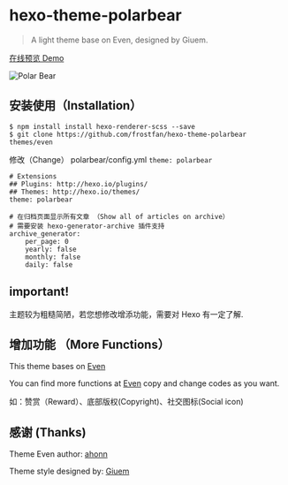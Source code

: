 # hexo-theme-polarbear

> A light theme base on Even, designed by Giuem.

[在线预览 Demo](https://d2fan.com)

![Polar Bear](https://wx2.sinaimg.cn/large/e942863dly1fd0gaezlc1j20m80dwwhr.jpg)

## 安装使用（Installation）
```
$ npm install install hexo-renderer-scss --save
$ git clone https://github.com/frostfan/hexo-theme-polarbear themes/even
```

修改（Change） polarbear/config.yml `theme: polarbear`

```
# Extensions
## Plugins: http://hexo.io/plugins/
## Themes: http://hexo.io/themes/
theme: polarbear

# 在归档页面显示所有文章 （Show all of articles on archive）
# 需要安装 hexo-generator-archive 插件支持
archive_generator:
    per_page: 0
    yearly: false
    monthly: false
    daily: false
```

## important!
主题较为粗糙简陋，若您想修改增添功能，需要对 Hexo 有一定了解.

## 增加功能 （More Functions）
This theme bases on [Even](https://github.com/ahonn/hexo-theme-even)

You can find more functions at [Even](https://github.com/ahonn/hexo-theme-even)
copy and change codes as you want.

如：赞赏（Reward）、底部版权(Copyright)、社交图标(Social icon)

## 感谢 (Thanks)

Theme Even author: [ahonn](http://www.ahonn.me/)

Theme style designed by: [Giuem](https://www.giuem.com)
